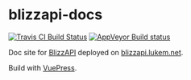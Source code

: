 # blizzapi-docs

[![Travis CI Build Status](https://travis-ci.org/lukemnet/blizzapi-docs.svg?branch=master)](https://travis-ci.org/lukemnet/blizzapi-docs)
[![AppVeyor Build status](https://ci.appveyor.com/api/projects/status/y2lfcp47m3tplu8i?svg=true)](https://ci.appveyor.com/project/lwojcik/blizzapi-docs)

Doc site for [BlizzAPI](https://github.com/lukemnet/blizzapi) deployed on [blizzapi.lukem.net](https://github.com/lukemnet/blizzapi).

Build with [VuePress](https://vuepress.vuejs.org/).